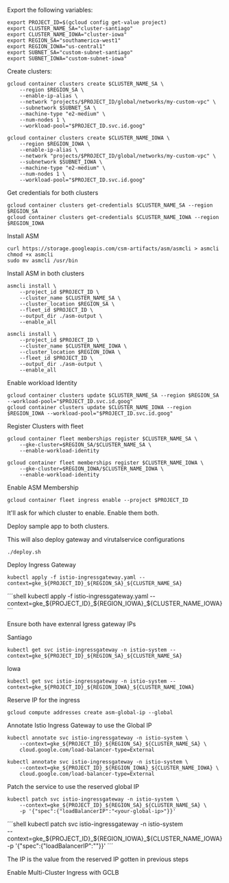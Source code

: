 
Export the following variables: 


```shell
export PROJECT_ID=$(gcloud config get-value project)
export CLUSTER_NAME_SA="cluster-santiago"
export CLUSTER_NAME_IOWA="cluster-iowa"
export REGION_SA="southamerica-west1"
export REGION_IOWA="us-central1"
export SUBNET_SA="custom-subnet-santiago"
export SUBNET_IOWA="custom-subnet-iowa"
```


Create clusters: 

```shell
gcloud container clusters create $CLUSTER_NAME_SA \
    --region $REGION_SA \
    --enable-ip-alias \
    --network "projects/$PROJECT_ID/global/networks/my-custom-vpc" \
    --subnetwork $SUBNET_SA \
    --machine-type "e2-medium" \
    --num-nodes 1 \
    --workload-pool="$PROJECT_ID.svc.id.goog"
```


```shell
gcloud container clusters create $CLUSTER_NAME_IOWA \
    --region $REGION_IOWA \
    --enable-ip-alias \
    --network "projects/$PROJECT_ID/global/networks/my-custom-vpc" \
    --subnetwork $SUBNET_IOWA \
    --machine-type "e2-medium" \
    --num-nodes 1 \
    --workload-pool="$PROJECT_ID.svc.id.goog"
```


Get credentials for both clusters

```shell
gcloud container clusters get-credentials $CLUSTER_NAME_SA --region $REGION_SA
gcloud container clusters get-credentials $CLUSTER_NAME_IOWA --region $REGION_IOWA
```


Install ASM

```shell
curl https://storage.googleapis.com/csm-artifacts/asm/asmcli > asmcli
chmod +x asmcli
sudo mv asmcli /usr/bin
```


Install ASM in both clusters

```shell
asmcli install \
    --project_id $PROJECT_ID \
    --cluster_name $CLUSTER_NAME_SA \
    --cluster_location $REGION_SA \
    --fleet_id $PROJECT_ID \
    --output_dir ./asm-output \
    --enable_all
```

```shell
asmcli install \
    --project_id $PROJECT_ID \
    --cluster_name $CLUSTER_NAME_IOWA \
    --cluster_location $REGION_IOWA \
    --fleet_id $PROJECT_ID \
    --output_dir ./asm-output \
    --enable_all
```


Enable workload Identity

```shell
gcloud container clusters update $CLUSTER_NAME_SA --region $REGION_SA --workload-pool="$PROJECT_ID.svc.id.goog"
gcloud container clusters update $CLUSTER_NAME_IOWA --region $REGION_IOWA --workload-pool="$PROJECT_ID.svc.id.goog"

```

Register Clusters with fleet

```shell
gcloud container fleet memberships register $CLUSTER_NAME_SA \
    --gke-cluster=$REGION_SA/$CLUSTER_NAME_SA \
    --enable-workload-identity
```

```shell
gcloud container fleet memberships register $CLUSTER_NAME_IOWA \
    --gke-cluster=$REGION_IOWA/$CLUSTER_NAME_IOWA \
    --enable-workload-identity
```

Enable ASM Membership


```shell
gcloud container fleet ingress enable --project $PROJECT_ID
```

It'll ask for which cluster to enable. Enable them both. 



Deploy sample app to both clusters.

This will also deploy gateway and virutalservice configurations

```shell
./deploy.sh
```



Deploy Ingress Gateway

```shell
kubectl apply -f istio-ingressgateway.yaml --context=gke_${PROJECT_ID}_${REGION_SA}_${CLUSTER_NAME_SA}
```

´´´shell
kubectl apply -f istio-ingressgateway.yaml --context=gke_${PROJECT_ID}_${REGION_IOWA}_${CLUSTER_NAME_IOWA}
´´´



Ensure both have extenral Igress gateway IPs

Santiago

```shell
kubectl get svc istio-ingressgateway -n istio-system --context=gke_${PROJECT_ID}_${REGION_SA}_${CLUSTER_NAME_SA}
```

Iowa

```shell
kubectl get svc istio-ingressgateway -n istio-system --context=gke_${PROJECT_ID}_${REGION_IOWA}_${CLUSTER_NAME_IOWA}
```


Reserve IP for the ingress

```shell
gcloud compute addresses create asm-global-ip --global
```

Annotate Istio Ingress Gateway to use the Global IP

```shell
kubectl annotate svc istio-ingressgateway -n istio-system \
    --context=gke_${PROJECT_ID}_${REGION_SA}_${CLUSTER_NAME_SA} \
    cloud.google.com/load-balancer-type=External
```

```shell
kubectl annotate svc istio-ingressgateway -n istio-system \
    --context=gke_${PROJECT_ID}_${REGION_IOWA}_${CLUSTER_NAME_IOWA} \
    cloud.google.com/load-balancer-type=External
```

Patch the service to use the reserved global IP



```shell
kubectl patch svc istio-ingressgateway -n istio-system \
    --context=gke_${PROJECT_ID}_${REGION_SA}_${CLUSTER_NAME_SA} \
    -p '{"spec":{"loadBalancerIP":"<your-global-ip>"}}'
```

´´´shell
kubectl patch svc istio-ingressgateway -n istio-system \
    --context=gke_${PROJECT_ID}_${REGION_IOWA}_${CLUSTER_NAME_IOWA} \
    -p '{"spec":{"loadBalancerIP":"<your-global-ip>"}}'
´´´


The IP is the value from the reserved IP gotten in previous steps


Enable Multi-Cluster Ingress with GCLB

